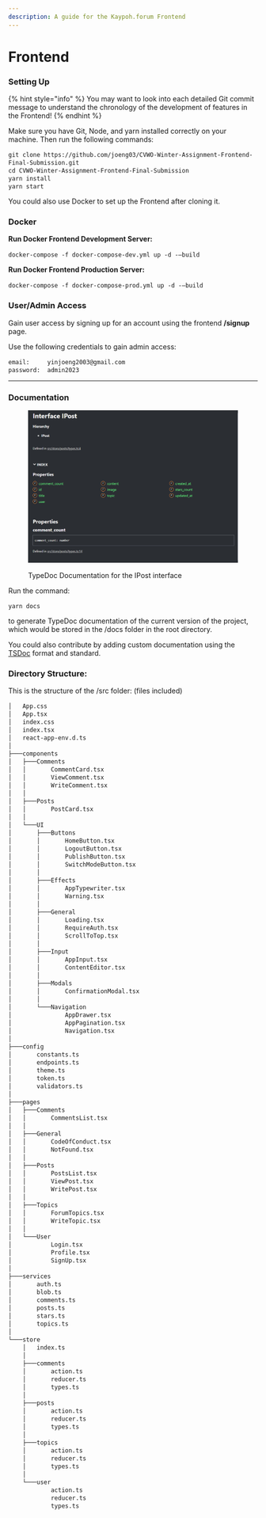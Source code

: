 ```yaml
---
description: A guide for the Kaypoh.forum Frontend
---
```


# Frontend

### Setting Up

{% hint style="info" %}
You may want to look into each detailed Git commit message to understand the chronology of the development of features in the Frontend!
{% endhint %}

Make sure you have Git, Node, and yarn installed correctly on your machine. Then run the following commands:

```
git clone https://github.com/joeng03/CVWO-Winter-Assignment-Frontend-Final-Submission.git
cd CVWO-Winter-Assignment-Frontend-Final-Submission
yarn install
yarn start
```

You could also use Docker to set up the Frontend after cloning it.



### Docker

**Run Docker Frontend Development Server:**

`docker-compose -f docker-compose-dev.yml up -d -–build`

**Run Docker Frontend Production Server:**

`docker-compose -f docker-compose-prod.yml up -d -–build`

###

### User/Admin Access

Gain user access by signing up for an account using the frontend **/signup** page.

Use the following credentials to gain admin access:

```
email:     yinjoeng2003@gmail.com
password:  admin2023
```

****

### Documentation

<figure><img src=".gitbook/assets/image (20).png" alt=""><figcaption><p>TypeDoc Documentation for the IPost interface</p></figcaption></figure>

Run the command:

```
yarn docs
```

to generate TypeDoc documentation of the current version of the project, which would be stored in the /docs folder in the root directory.

You could also contribute by adding custom documentation using the [TSDoc](https://tsdoc.org/) format and standard.



### **Directory Structure:**

This is the structure of the /src folder: (files included)

```
│   App.css
│   App.tsx
│   index.css
│   index.tsx
│   react-app-env.d.ts
│
├───components
│   ├───Comments
│   │       CommentCard.tsx
│   │       ViewComment.tsx
│   │       WriteComment.tsx
│   │
│   ├───Posts
│   │       PostCard.tsx
│   │
│   └───UI
│       ├───Buttons
│       │       HomeButton.tsx
│       │       LogoutButton.tsx
│       │       PublishButton.tsx
│       │       SwitchModeButton.tsx
│       │
│       ├───Effects
│       │       AppTypewriter.tsx
│       │       Warning.tsx
│       │
│       ├───General
│       │       Loading.tsx
│       │       RequireAuth.tsx
│       │       ScrollToTop.tsx
│       │
│       ├───Input
│       │       AppInput.tsx
│       │       ContentEditor.tsx
│       │
│       ├───Modals
│       │       ConfirmationModal.tsx
│       │
│       └───Navigation
│               AppDrawer.tsx
│               AppPagination.tsx
│               Navigation.tsx
│
├───config
│       constants.ts
│       endpoints.ts
│       theme.ts
│       token.ts
│       validators.ts
│
├───pages
│   ├───Comments
│   │       CommentsList.tsx
│   │
│   ├───General
│   │       CodeOfConduct.tsx
│   │       NotFound.tsx
│   │
│   ├───Posts
│   │       PostsList.tsx
│   │       ViewPost.tsx
│   │       WritePost.tsx
│   │
│   ├───Topics
│   │       ForumTopics.tsx
│   │       WriteTopic.tsx
│   │
│   └───User
│           Login.tsx
│           Profile.tsx
│           SignUp.tsx
│
├───services
│       auth.ts
│       blob.ts
│       comments.ts
│       posts.ts
│       stars.ts
│       topics.ts
│
└───store
    │   index.ts
    │
    ├───comments
    │       action.ts
    │       reducer.ts
    │       types.ts
    │
    ├───posts
    │       action.ts
    │       reducer.ts
    │       types.ts
    │
    ├───topics
    │       action.ts
    │       reducer.ts
    │       types.ts
    │
    └───user
            action.ts
            reducer.ts
            types.ts
```

